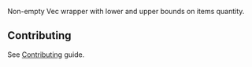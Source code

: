 Non-empty Vec wrapper with lower and upper bounds on items quantity.

## Contributing
See [Contributing](CONTRIBUTING.md) guide.

